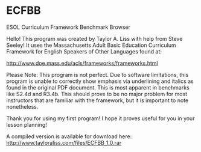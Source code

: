 # ECFBB
ESOL Curriculum Framework Benchmark Browser

Hello! This program was created by Taylor A. Liss with help from Steve Seeley! It uses 
the Massachusetts Adult Basic Education Curriculum Framework for English Speakers of Other Languages 
found at:
    
http://www.doe.mass.edu/acls/frameworks/frameworks.html
    
Please Note: This program is not perfect. Due to software limitations, this program is unable to correctly 
show emphasis via underlining and italics as found in the original PDF document. This is most apparent in 
benchmarks like S2.4d and R3.4b. This should prove to be no major problem for most instructors that are 
familiar with the framework, but it is important to note nonetheless. 

Thank you for using my first program! I hope it proves useful for you in your lesson planning!

A compiled version is available for download here:
http://www.tayloraliss.com/files/ECFBB_1.0.rar
